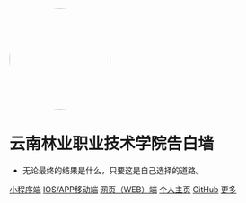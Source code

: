 

<img width="180px" style="border-radius: 50%" bor src="../images/Cat00011cat.png">

# 云南林业职业技术学院告白墙

- 无论最终的结果是什么，只要这是自己选择的道路。

[小程序端]()
[IOS/APP移动端](README.md)
[网页（WEB）端](<https://github.com/lateral404>)
[个人主页](http://thecat.top)
[GitHub](<https://github.com/lateral404>)
[更多](README.md)
